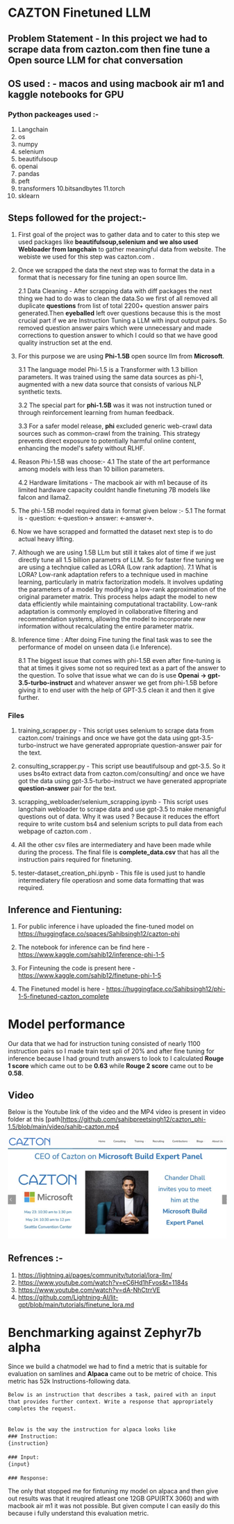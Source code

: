 # CAZTON Finetuned LLM


## Problem Statement - In this project we had to scrape data from cazton.com then fine tune a Open source LLM  for chat conversation

## OS used : - macos and using macbook air m1 and kaggle notebooks for GPU

### Python packeages used :-
1. Langchain
2. os
3. numpy
4. selenium
5. beautifulsoup
6. openai
7. pandas
8. peft
9. transformers
10.bitsandbytes
11.torch
12. sklearn

## Steps followed for the project:-

1. First goal of the project was to gather data and to cater to this step we used packages like **beautifulsoup,selenium and we also used Webloader from langchain** to gather meaningful data from website. The webiste we used for this step was cazton.com .

2. Once we scrapped the data the next step was to format the data in a format that is necessary for fine tuning an open source llm.

    2.1 Data Cleaning - After scrapping data with diff packages the next thing we had to do was to clean the data.So we first of all removed all duplicate **questions** from list of total 2200+ question answer pairs generated.Then **eyeballed** left over questions because this is the most crucial part if we are Instruction Tuning a LLM with input output pairs. So removed question answer pairs which were unnecessary and made corrections to question answer to which I could so that we have good quality instruction set at the end.

3. For this purpose we are using **Phi-1.5B** open source llm from **Microsoft**.

    3.1 The language model Phi-1.5 is a Transformer with 1.3 billion parameters. It was trained using the same data sources as phi-1, augmented with a new data source that consists of various NLP synthetic texts. 

    3.2 The special part for **phi-1.5B** was it was not instruction tuned  or through reinforcement learning from human feedback.

    3.3 For a safer model release, **phi** excluded generic web-crawl data sources such as common-crawl from the training. This strategy prevents direct exposure to potentially harmful online content, enhancing the model's safety without RLHF. 

4. Reason Phi-1.5B was choose:-
    4.1 The state of the art performance among models with less than 10 billion parameters.

    4.2 Hardware limitations - The macbook air with m1 because of its limited hardware capacity couldnt handle finetuning 7B models like falcon and llama2.
    
    
5. The phi-1.5B model required data in format given below :-
    5.1 The format is - question: <-question-> answer: <-answer->.
    

6. Now we have scrapped and formatted the dataset next step is to do actual heavy lifting.

7. Although we are using 1.5B LLm but still it takes alot of time if we just directly tune all 1.5 billion parametrs of LLM. So for faster fine tuning we are using a technqiue called as LORA (Low rank adaption).
    7.1 What is LORA?
    Low-rank adaptation refers to a technique used in machine learning, particularly in matrix factorization models. It involves updating the parameters of a model by modifying a low-rank approximation of the original parameter matrix. This
    process helps adapt the model to new data efficiently while maintaining computational tractability. Low-rank adaptation is commonly employed in collaborative filtering and recommendation systems, allowing the model to incorporate new information
    without recalculating the entire parameter matrix.
    
    
8. Inference time : After doing Fine tuning the final task was to see the performance of model on unseen data (i.e Inference).

    8.1 The biggest issue that comes with phi-1.5B even after fine-tuning is that at times it gives some not so required text as a part of the answer to the question. To solve that issue what we can do is use **Openai -> gpt-3.5-turbo-instruct** and
    whatever answer we get from phi-1.5B before giving it to end user with the help of GPT-3.5 clean it and then it give further.
    


### Files

1. training_scrapper.py - This script uses selenium to scrape data from cazton.com/     trainings and once we have got the data using gpt-3.5-turbo-instruct we have generated appropriate question-answer pair for the text.
    
2. consulting_scrapper.py - This script use beautifulsoup and gpt-3.5. So it uses bs4to   extract data from cazton.com/consulting/<domain-name> and once we have got the data using gpt-3.5-turbo-instruct we have generated appropriate **question-answer** pair for the text.

3. scrapping_webloader/selenium_scrapping.ipynb - This script uses langchain webloader to scrape data and use gpt-3.5 to make 
    menanigful questions out of data. Why it was used ? Because it reduces the effort require to write custom bs4 and selenium
    scripts to pull data from each webpage of cazton.com .
    
4. All the other csv files are intermediatery and have been made while during the process. The final file is
    **complete_data.csv** that has all the instruction pairs required for finetuning.
    
5. tester-dataset_creation_phi.ipynb - This file is used just to handle intermediatery file operatiosn and some data formatting
    that was required. 

## Inference and Fientuning:
1.  For public inference i have uploaded the fine-tuned model on https://huggingface.co/spaces/Sahibsingh12/cazton-phi
2. The notebook for inference can be find here - https://www.kaggle.com/sahib12/inference-phi-1-5

3. For Finteuning the code is present here - https://www.kaggle.com/sahib12/finetune-phi-1-5

4. The Finetuned model is here  - https://huggingface.co/Sahibsingh12/phi-1-5-finetuned-cazton_complete

    
# Model performance
Our data that we had for instruction tuning consisted of nearly 1100 instruction pairs
so I made train test spli of 20% and after fine tuning for inference because I had ground truth answers to look to I calculated **Rouge 1 score** which came out to be **0.63** while **Rouge 2 score** came out to be **0.58**.


## Video

Below is the Youtube link of the video and the MP4 video is present in video folder at 
this [path]https://github.com/sahibpreetsingh12/cazton_phi-1.5/blob/main/video/sahib-cazton.mp4

[![sahib](video/cazton-thumb.png)](https://youtu.be/Xf_pHr-oFyY)


## Refrences :-

1. https://lightning.ai/pages/community/tutorial/lora-llm/
2. https://www.youtube.com/watch?v=eC6Hd1hFvos&t=1184s
3. https://www.youtube.com/watch?v=dA-NhCtrrVE
4. https://github.com/Lightning-AI/lit-gpt/blob/main/tutorials/finetune_lora.md


# Benchmarking against Zephyr7b alpha

Since we build a chatmodel we had to find a metric that is suitable for evaluation on samlines and **Alpaca** came out to be metric of choice.
This metric has 52k Instructions-following data.
```
Below is an instruction that describes a task, paired with an input that provides further context. Write a response that appropriately completes the request.


Below is the way the instruction for alpaca looks like
### Instruction:
{instruction}

### Input:
{input}

### Response:
```

The only that stopped me for fintuning my model on alpaca and then give out results was 
that it reuqired atleast one 12GB GPU(RTX 3060) and with macbook air m1 it was not possible. 
But given compute I can easily do this because i fully understand this evaluation metric.

